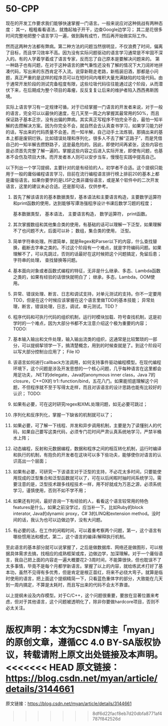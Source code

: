# 50-CPP

现在的开发工作要求我们能够快速掌握一门语言。一般来说应对这种挑战有两种态度：
其一，粗粗看看语法，就撸起袖子开干，边查Google边学习；
其二是花很多时间完整地把整个语言学习一遍，做到胸有成竹，然后再开始做实际工作。

然而这两种方法都有弊病。第二种方法的问题当然很明显，不仅浪费了时间，偏离了目标，而且学习效率不高。因为没有实际问题驱动的语言学习通常是不牢固不深入的。有的人学着学着成了语言专家，反而忘了自己原本是要解决问题来的。
第一种路子也有问题，在对于这种语言的脾气秉性还没有了解的情况下大刀阔斧地拼凑代码，写出来的东西肯定不入流。说穿新鞋走老路，新瓶装旧酒，那都是小问题，真正严重的是这样的程序员可以在短时间内堆积大量充满缺陷的垃圾代码。由于通常开发阶段的测试完备程度有限，这些垃圾代码往往能通过这个阶段，从而潜伏下来，在后期成为整个项目的毒瘤，反反复复让后来的维护者陷入西西弗斯困境。

实际上语言学习有一定规律可循，对于已经掌握一门语言的开发者来说，对于一般的语言，完全可以以最快的速度，在几天至一周之内掌握其最常用的50%，而且保证路子基本正宗，没有出偏的弊病。其实真正写程序不怕完全不会，最怕一知半解的去攒解决方案。因为你完全不会，就自然会去认真查书学习，如果学习能力好的话，写出来的代码质量不会差。而一知半解，自己动手土法炼钢，那搞出来的基本上都是废铜烂铁。比如错误处理和序列化，很多人不去了解“正路子”，而是凭借自己的一知半解去攒野路子，这是最危险的。因此，即使时间再紧张，这些内容也是必须首先完整了解一遍的。掌握这些内容之后进入实际开发，即使有问题，也基本不会伤及项目大体。而开发者本人则可以安步当车，慢慢在实践中提高自己。

以下列出一个学习提纲，主要针对的是有经验的人，初学者不合适。这个提纲只能用于一般的庸俗编程语言学习，目前在流行编程语言排行榜上排前20的基本上都是庸俗语言。如果你要学的是LISP之类非庸俗语言，或是某个软件中的二次开发语言，这里的建议未必合适。还是那句话，仅供参考。

 

1. 首先了解该语言的基本数据类型，基本语法和主要语言构造，主要数学运算符和print函数的使用，达到能够写谭浩强程序设计书课后数学习题的程度；

    基本数据类型， 基本语法， 主要语言构造， 数学运算符， print函数。

2. 其次掌握数组和其他集合类的使用，有基础的话可以理解一下泛型，如果理解不了也问题不大，后面可以补；
    数组，集合类的使用， 泛型。

3. 简单字符串处理。所谓简单，就是Regex和Parser以下的内容，什么查找替换，截断去字串之类的。不过这个阶段有一个难点，就是字符编码问题。如果理解不了，可以先跳过，否则的话最好在这时候把这个问题搞定，免留后患；
    字符串的处理， 查找替换等问题。

4. 基本面向对象或者函数式编程的特征，无非是什么继承、多态、Lambda函数之类的，如果有经验的话很快就明白了；
    继承，多态，Lambda，OOM使用。

5. 异常、错误处理、断言、日志和调试支持，对单元测试的支持。你不一定要用TDD，但是在这个时候应该掌握在这个语言里做TDD的基本技能；
    异常处理，断言，错误处理，日志，调试，单元测试。TDD？

6. 程序代码和可执行代码的组织机制，运行时模块加载、符号查找机制，这是初学时的一个难点，因为大部分书都不太注意介绍这个极为重要的内容；
    TODO:

7. 基本输入输出和文件处理，输入输出流类的组织，这通常是比较繁琐的一部分，可以提纲挈领学一下，搞清楚概念，用到的时候查就是了。到这个阶段可以写大部分控制台应用了；
    File IO

8. 该语言如何进行callback方法调用，如何支持事件驱动编程模型。在现代编程环境下，这个问题是涉及开发思想的一个核心问题，几乎每种语言在这里都会用足功夫，.NET的delegate，Java的anonymous inner class，Java 7的closure，C++OX的 tr1::function/bind，五花八门。如果能彻底理解这个问题，不但程序就不至于写得太走样，而且对该语言的设计思路也能有比较好的认识；
    TODO:

9. 如果有必要，可在这时研究regex和XML处理问题，如无必要可跳过；

10. 序列化和反序列化，掌握一下缺省的机制就可以了；

11. 如果必要，可了解一下线程、并发和异步调用机制，主要是为了读懂别人的代码，如果自己要写这类代码，必须专门花时间严肃认真系统地学习，严禁半桶水上阵；

12. 动态编程，反射和元数据编程，数据和程序之间的相互转化机制，运行时编译和执行的机制，有抱负的开发者在这块可以多下些功夫，能够使你对语言的认识高出一个层面；

13. 如果有必要，可研究一下该语言对于泛型的支持，不必花太多时间，只要能使用现成的泛型集合和泛型函数就可以了，可在以后闲暇时抽时间系统学习。需要注意的是，泛型技术跟多线程技术一样，用不好就成为万恶之源，必须系统学习，谨慎使用，否则不如不学不用；

14. 如果还有时间，最好咨询一下有经验的人，看看这个语言较常用的特色features是什么，如果之前没学过，应当补一下。比如Ruby的block interator, Java的dynamic proxy，C# 3的LINQ和extension method。没时间的话，我认为也可以边做边学，没有大问题。

15. 有必要的话，在工作的闲暇时间，可以着重考察两个问题，第一，这个语言有哪些惯用法和模式，第二，这个语言的编译/解释执行机制。

至此语言的基本部分就可以说掌握了，之后是做数据库、网络还是做图形，可以根据具体需求去搞，找相应的成熟框架或库，边做边学，加深理解。对于一个庸俗语言，我自己把上面的内容走一遍大概要花2-3周时间，不能算很快，但也耽误不了太多事情，毕竟不是每个月都学新语言。掌握了以上的内容，就给练武术打好了基本功，虽然不见得有多优秀，但是肯定是根正苗红，将来不必绕大弯子。就算是临时使用的语言，把上面这个提纲精简一下，只看蓝色重体字的部分，大致能在几天到一周内搞定，不算是太耗时，而且写出来的代码不会太不靠谱。

以上提纲未设及内存模型。对于C/C++，这个问题很重要，要放在显著位置来考虑，但对于其他语言，这个问题被透明化了，除非你要做hardcore项目，否则不必太关注。

版权声明：本文为CSDN博主「myan」的原创文章，遵循CC 4.0 BY-SA版权协议，转载请附上原文出处链接及本声明。
<<<<<<< HEAD
原文链接：https://blog.csdn.net/myan/article/details/3144661
=======
原文链接：https://blog.csdn.net/myan/article/details/3144661
>>>>>>> 8df6d22facf8eb7d20dbfa8771af4787f842526d
